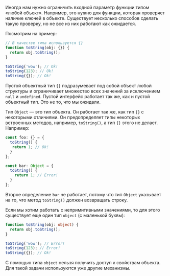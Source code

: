 
Иногда нам нужно ограничить входной параметр функции типом «любой объект». Например, это нужно для функции, которая проверяет наличие ключей в объекте. Существует несколько способов сделать такую проверку, но не все из них работают как ожидается.

Посмотрим на пример:

```typescript
// В качестве типа используется {}
function toString(obj: {}) {
  return obj.toString();
}

toString('wow'); // Ok!
toString(123); // Ok!
toString({}); // Ok!
```

Пустой объектный тип `{}` подразумевает под собой объект любой структуры и ограничивает множество всех значений за исключением `null` и `undefined`. Пустой интерфейс работает так же, как и пустой объектный тип. Это не то, что мы ожидали.

Тип `Object` — это тип объекта. Он работает так же, как тип `{}` с некоторыми отличиями. Он предопределяет типы некоторых встроенных методов, например, `toString()`, а тип `{}` этого не делает. Например:

```typescript
const foo: {} = {
  toString() {
   return 1; // Ok!
  }
};

const bar: Object = {
  toString() {
    return 1; // Error!
  }
};
```

Второе определение `bar` не работает, потому что тип `Object` указывает на то, что метод `toString()` должен возвращать строку.

Если мы хотим работать с непримитивными значениями, то для этого существует еще один тип `object` (с маленькой буквы):

```typescript
function toString(obj: object) {
  return obj.toString();
}

toString('wow'); // Error!
toString(123); // Error!
toString({}); // Ok!
```

С помощью типа `object` нельзя получить доступ к свойствам объекта. Для такой задачи используются уже другие механизмы.

